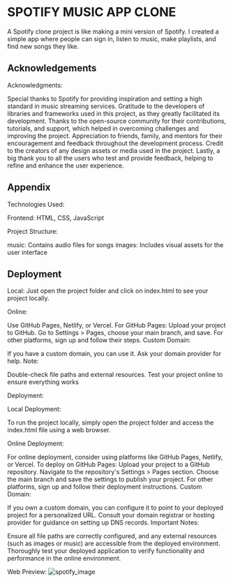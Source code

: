 
# SPOTIFY MUSIC APP CLONE


A Spotify clone project is like making a mini version of Spotify. I created a simple app where people can sign in, listen to music, make playlists, and find new songs they like.


## Acknowledgements

Acknowledgments:

Special thanks to Spotify for providing inspiration and setting a high standard in music streaming services.
Gratitude to the developers of libraries and frameworks used in this project, as they greatly facilitated its development.
Thanks to the open-source community for their contributions, tutorials, and support, which helped in overcoming challenges and improving the project.
Appreciation to friends, family, and mentors for their encouragement and feedback throughout the development process.
Credit to the creators of any design assets or media used in the project.
Lastly, a big thank you to all the users who test and provide feedback, helping to refine and enhance the user experience.


## Appendix

Technologies Used:

Frontend: HTML, CSS, JavaScript

Project Structure:

music: Contains audio files for songs
images: Includes visual assets for the user interface






## Deployment

Local: Just open the project folder and click on index.html to see your project locally.

Online:

Use GitHub Pages, Netlify, or Vercel.
For GitHub Pages:
Upload your project to GitHub.
Go to Settings > Pages, choose your main branch, and save.
For other platforms, sign up and follow their steps.
Custom Domain:

If you have a custom domain, you can use it. Ask your domain provider for help.
Note:

Double-check file paths and external resources.
Test your project online to ensure everything works

Deployment:

Local Deployment:

To run the project locally, simply open the project folder and access the index.html file using a web browser.

Online Deployment:

For online deployment, consider using platforms like GitHub Pages, Netlify, or Vercel.
To deploy on GitHub Pages:
Upload your project to a GitHub repository.
Navigate to the repository's Settings > Pages section.
Choose the main branch and save the settings to publish your project.
For other platforms, sign up and follow their deployment instructions.
Custom Domain:

If you own a custom domain, you can configure it to point to your deployed project for a personalized URL. Consult your domain registrar or hosting provider for guidance on setting up DNS records.
Important Notes:

Ensure all file paths are correctly configured, and any external resources (such as images or music) are accessible from the deployed environment.
Thoroughly test your deployed application to verify functionality and performance in the online environment.

Web Preview:
![spotify_image](https://github.com/hvsingh876/SpotifyClone/assets/138708598/9419f7f9-f32e-42d7-8194-14e31ea2d08f)
